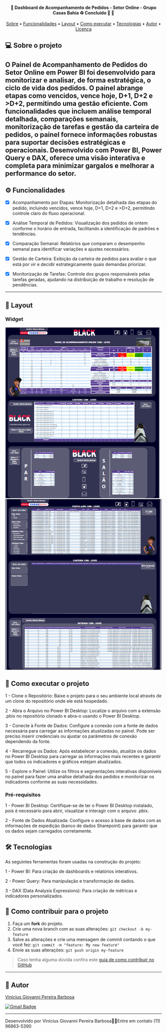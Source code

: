 <h4 align="center"> 
	🚧  Dashboard de Acompanhamento de Pedidos - Setor Online - Grupo Casas Bahia ♻️ Concluído 🚀 🚧
</h4>

<p align="center">
 <a href="#-sobre-o-projeto">Sobre</a> •
 <a href="#-funcionalidades">Funcionalidades</a> •
 <a href="#-layout">Layout</a> • 
 <a href="#-como-executar-o-projeto">Como executar</a> • 
 <a href="#-tecnologias">Tecnologias</a> • 
 <a href="#-autor">Autor</a> • 
 <a href="#user-content--licença">Licença</a>
</p>


## 💻 Sobre o projeto

O Painel de Acompanhamento de Pedidos do Setor Online em Power BI foi desenvolvido para monitorizar e analisar, de forma estratégica, o ciclo de vida dos pedidos. O painel abrange etapas como vencidos, vence hoje, D+1, D+2 e >D+2, permitindo uma gestão eficiente. Com funcionalidades que incluem análise temporal detalhada, comparações semanais, monitorização de tarefas e gestão da carteira de pedidos, o painel fornece informações robustas para suportar decisões estratégicas e operacionais. Desenvolvido com Power BI, Power Query e DAX, oferece uma visão interativa e completa para minimizar gargalos e melhorar a performance do setor.
---

## ⚙️ Funcionalidades

- [x] Acompanhamento por Etapas: Monitorização detalhada das etapas do pedido, incluindo vencidos, vence hoje, D+1, D+2 e >D+2, permitindo controle claro do fluxo operacional.
      
- [x] Análise Temporal de Pedidos: Visualização dos pedidos de ontem conforme o horário de entrada, facilitando a identificação de padrões e tendências.

- [x] Comparação Semanal: Relatórios que comparam o desempenho semanal para identificar variações e ajustes necessários.
      
- [x] Gestão de Carteira: Exibição da carteira de pedidos para avaliar o que está por vir e decidir estrategicamente quais demandas priorizar.
      
- [x] Monitorização de Tarefas: Controle dos grupos responsáveis pelas tarefas geradas, ajudando na distribuição de trabalho e resolução de pendências.
      
---
## 🎨 Layout

### Widget
![Widget1](https://github.com/Vinicius-Giovanni/PB---Painel-de-Acompanhamento-ON---CB/blob/main/tela1.png)<br>
![Widget2](https://github.com/Vinicius-Giovanni/PB---Painel-de-Acompanhamento-ON---CB/blob/main/tela2.png)<br>



## 🚀 Como executar o projeto

1 - Clone o Repositório: Baixe o projeto para o seu ambiente local através de um clone do repositório onde ele está hospedado.

2 - Abra o Arquivo no Power BI Desktop: Localize o arquivo com a extensão .pbix no repositório clonado e abra-o usando o Power BI Desktop.

3 - Conecte à Fonte de Dados: Configure a conexão com a fonte de dados necessária para carregar as informações atualizadas no painel. Pode ser preciso inserir credenciais ou ajustar os parâmetros de conexão dependendo da fonte.

4 - Recarregue os Dados: Após estabelecer a conexão, atualize os dados no Power BI Desktop para carregar as informações mais recentes e garantir que todos os indicadores e gráficos estejam atualizados.

5 - Explore o Painel: Utilize os filtros e segmentações interativas disponíveis no painel para fazer uma análise detalhada dos pedidos e monitorizar os indicadores conforme as suas necessidades.


### Pré-requisitos

1 - Power BI Desktop: Certifique-se de ter o Power BI Desktop instalado, pois é necessário para abrir, visualizar e interagir com o arquivo .pbix.

2 - Fonte de Dados Atualizada: Configure o acesso à base de dados com as informações de expedição (banco de dados Sharepoint) para garantir que os dados sejam carregados corretamente.

## 🛠 Tecnologias

As seguintes ferramentas foram usadas na construção do projeto:

1 - Power BI: Para criação de dashboards e relatórios interativos.

2 - Power Query: Para manipulação e transformação de dados.

3 - DAX (Data Analysis Expressions): Para criação de métricas e indicadores personalizados.

## 💪 Como contribuir para o projeto

1. Faça um **fork** do projeto.
2. Crie uma nova branch com as suas alterações: `git checkout -b my-feature`
3. Salve as alterações e crie uma mensagem de commit contando o que você fez: `git commit -m "feature: My new feature"`
4. Envie as suas alterações: `git push origin my-feature`
> Caso tenha alguma dúvida confira este [guia de como contribuir no GitHub](./CONTRIBUTING.md)

---

## 🦸 Autor

<a href="[https://github.com/jonataalmeida](https://github.com/Vinicius-Giovanni)-">
Vinícius Giovanni Pereira Barbosa</a>
 <br />
 
[![Gmail Badge](https://img.shields.io/badge/-viniciusgiovanni2003@gmail.com-c14438?style=flat-square&logo=Gmail&logoColor=white&link=mailto:mthalvarez2005@gmail.com)](mailto:mthalvarez2005@gmail.com)

---


Desenvolvido por Vinicius Giovanni Pereira Barbosa👋🏽Entre em contato (11) 96863-5390
